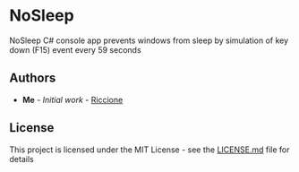 # NoSleep

NoSleep C# console app prevents windows from sleep by simulation of key down (F15) event every 59 seconds

## Authors

* **Me** - *Initial work* - [Riccione](https://github.com/riccione)

## License

This project is licensed under the MIT License - see the [LICENSE.md](LICENSE.md) file for details
